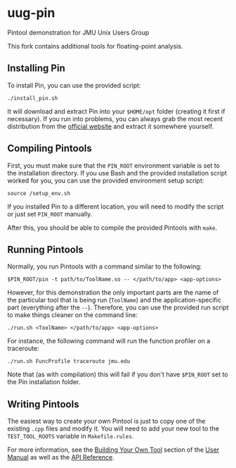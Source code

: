 # uug-pin

Pintool demonstration for JMU Unix Users Group

This fork contains additional tools for floating-point analysis.


## Installing Pin

To install Pin, you can use the provided script:

    ./install_pin.sh

It will download and extract Pin into your `$HOME/opt` folder (creating it
first if necessary). If you run into problems, you can always grab the most
recent distribution from the [official
website](https://software.intel.com/en-us/articles/pintool-downloads) and
extract it somewhere yourself.


## Compiling Pintools

First, you must make sure that the `PIN_ROOT` environment variable is set to
the installation directory. If you use Bash and the provided installation
script worked for you, you can use the provided environment setup script:

    source /setup_env.sh

If you installed Pin to a different location, you will need to modify the
script or just set `PIN_ROOT` manually.

After this, you should be able to compile the provided Pintools with  `make`.


## Running Pintools

Normally, you run Pintools with a command similar to the following:

    $PIN_ROOT/pin -t path/to/ToolName.so -- </path/to/app> <app-options>

However, for this demonstration the only important parts are the name of the
particular tool that is being run (`ToolName`) and the application-specific
part (everything after the `--`). Therefore, you can use the provided run
script to make things cleaner on the command line:

    ./run.sh <ToolName> </path/to/app> <app-options>

For instance, the following command will run the function profiler on a
traceroute:

    ./run.sh FuncProfile traceroute jmu.edu

Note that (as with compilation) this will fail if you don't have `$PIN_ROOT`
set to the Pin installation folder.

## Writing Pintools

The easiest way to create your own Pintool is just to copy one of the existing
`.cpp` files and modify it. You will need to add your new tool to the
`TEST_TOOL_ROOTS` variable in `Makefile.rules`.

For more information, see the [Building Your Own
Tool](https://software.intel.com/sites/landingpage/pintool/docs/76991/Pin/html/index.html#BUILDINGTOOLS)
section of the [User
Manual](https://software.intel.com/sites/landingpage/pintool/docs/76991/Pin/html/)
as well as the [API
Reference](https://software.intel.com/sites/landingpage/pintool/docs/76991/Pin/html/group__API__REF.html).


